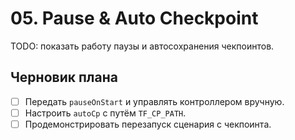 # 05. Pause & Auto Checkpoint

TODO: показать работу паузы и автосохранения чекпоинтов.

## Черновик плана

- [ ] Передать `pauseOnStart` и управлять контроллером вручную.
- [ ] Настроить `autoCp` с путём `TF_CP_PATH`.
- [ ] Продемонстрировать перезапуск сценария с чекпоинта.
